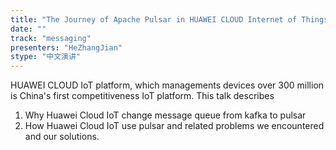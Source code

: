 ```yaml
---
title: "The Journey of Apache Pulsar in HUAWEI CLOUD Internet of Things Platform"
date: "" 
track: "messaging"
presenters: "HeZhangJian"
stype: "中文演讲"
---
```

HUAWEI CLOUD IoT platform, which managements devices over 300 million is China's first competitiveness IoT platform. This talk describes 
 1. Why Huawei Cloud IoT change message queue from kafka to pulsar
 2. How Huawei Cloud IoT use pulsar and related problems we encountered and our solutions.